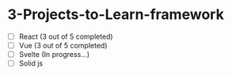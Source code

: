 # 3-Projects-to-Learn-framework

- [ ] React (3 out of 5 completed)
- [ ] Vue (3 out of 5 completed)   
- [ ] Svelte (In progress...)
- [ ] Solid js
